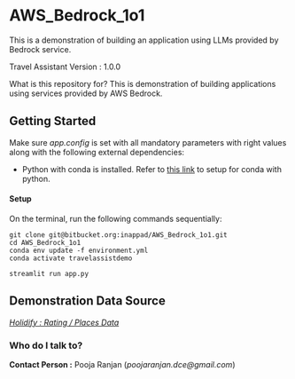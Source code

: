 # AWS_Bedrock_1o1
This is a demonstration of building an application using LLMs provided by Bedrock service.

Travel Assistant
Version : 1.0.0

What is this repository for?
This is demonstration of building applications using services provided by AWS Bedrock.


## Getting Started

Make sure *app.config* is set with all mandatory parameters with right values along with the following external dependencies:

- Python with conda is installed. Refer to [this link](https://inappad.atlassian.net/wiki/spaces/IQMPoliSeg/pages/1385955338/Data-team+Setup+Guide#Data-teamSetupGuide-SettingupPythonwithCondaEnvironment) to setup for conda with python.


#### Setup
On the terminal, run the following commands sequentially:
```
git clone git@bitbucket.org:inappad/AWS_Bedrock_1o1.git
cd AWS_Bedrock_1o1
conda env update -f environment.yml
conda activate travelassistdemo

streamlit run app.py
```

## Demonstration Data Source
[*Holidify : Rating / Places Data*](https://www.kaggle.com/datasets/himanshutripathi/places-to-explore?resource=download)


### Who do I talk to? ###
**Contact Person :** Pooja Ranjan (_poojaranjan.dce@gmail.com_)


